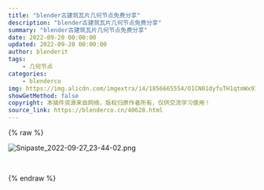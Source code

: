 ```yaml
---
title: "blender古建筑瓦片几何节点免费分享"
description: "blender古建筑瓦片几何节点免费分享"
summary: "blender古建筑瓦片几何节点免费分享"
date: 2022-09-20 00:00:00
updated: 2022-09-20 00:00:00
author: blenderit
tags: 
    - 几何节点
categories:
    - blenderco
img: https://img.alicdn.com/imgextra/i4/1856665554/O1CN01dyfuTH1qtmWx9IrTz_!!1856665554.png
showGetMethod: false
copyright: 本插件资源来自网络，版权归原作者所有，仅供交流学习使用！
source_link: https://blenderco.cn/40628.html
---
```


{% raw %}
<p><img src="https://img.alicdn.com/imgextra/i4/1856665554/O1CN01dyfuTH1qtmWx9IrTz_!!1856665554.png" alt="Snipaste_2022-09-27_23-44-02.png"></p><p> </p>
<div style="display: none">blenderco</div>
{% endraw %}